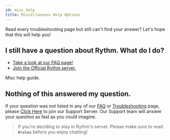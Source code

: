 ```yaml
---
id: misc_help
title: Miscellaneous Help Options
---
```


Read every troubleshooting page but still can't find your answer?
Let's hope that this will help you!

## I still have a question about Rythm. What do I do?
- [Take a look at our FAQ page!](https://rythmbot.co/faq/)
- [Join the Official Rythm server.](https://discord.gg/rythm)

Misc help guide.
## Nothing of this answered my question.
If your question was not listed in any of our [FAQ](https://rythmbot.co/faq/) or [Troubleshooting](https://rythmbot.co/troubleshooting) page, please [Click Here](https://discord.gg/rythm) to join our Support Server. Our Support team will answer your question as fast as you could imagine.

> If you're deciding to stay in Rythm's server. Please make sure to read **`#rules`** before you enjoy chatting!
